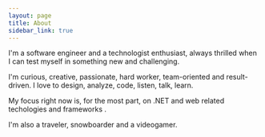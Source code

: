 ```yaml
---
layout: page
title: About
sidebar_link: true
---
```


I'm a software engineer and a technologist enthusiast, always thrilled when I can test myself in something new and challenging.

I'm curious, creative, passionate, hard worker, team-oriented and result-driven.
I love to design, analyze, code, listen, talk, learn.

My focus right now is, for the most part, on .NET and web related techologies and frameworks .

I'm also a traveler, snowboarder and a videogamer.
